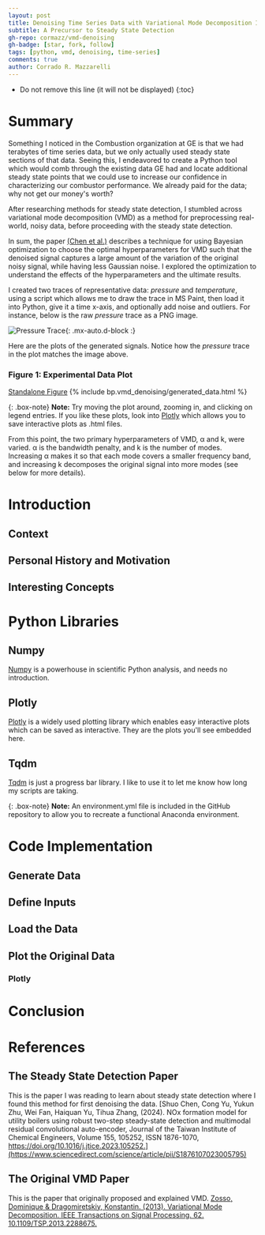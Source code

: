 ```yaml
---
layout: post
title: Denoising Time Series Data with Variational Mode Decomposition In Python
subtitle: A Precursor to Steady State Detection
gh-repo: cormazz/vmd-denoising
gh-badge: [star, fork, follow]
tags: [python, vmd, denoising, time-series]
comments: true
author: Corrado R. Mazzarelli
---
```


* Do not remove this line (it will not be displayed)
{:toc}

# Summary
Something I noticed in the Combustion organization at GE is that we had terabytes of time series data, but we only actually used steady state sections of that data. Seeing this, I endeavored to create a Python tool which would comb through the existing data GE had and locate additional steady state points that we could use to increase our confidence in characterizing our combustor performance. We already paid for the data; why not get our money's worth?

After researching methods for steady state detection, I stumbled across variational mode decomposition (VMD) as a method for preprocessing real-world, noisy data, before proceeding with the steady state detection. 

In sum, the paper [(Chen et al.)](#the-steady-state-detection-paper) describes a technique for using Bayesian optimization to choose the optimal hyperparameters for VMD such that the denoised signal captures a large amount of the variation of the original noisy signal, while having less Gaussian noise. I explored the optimization to understand the effects of the hyperparameters and the ultimate results. 

I created two traces of representative data: _pressure_ and _temperature_, using a script which allows me to draw the trace in MS Paint, then load it into Python, give it a time x-axis, and optionally add noise and outliers. For instance, below is the raw _pressure_ trace as a PNG image. 

![Pressure Trace](https://corradomazzarelli.com/assets/blog_posts/bp.vmd_denoising/paint_drawing_pressure_trace.png){: .mx-auto.d-block :}

Here are the plots of the generated signals. Notice how the _pressure_ trace in the plot matches the image above.

### Figure 1: Experimental Data Plot
[Standalone Figure](https://corradomazzarelli.com/assets/blog_posts/bp.vmd_denoising/generated_data.html)
{% include bp.vmd_denoising/generated_data.html %}

{: .box-note}
**Note:** Try moving the plot around, zooming in, and clicking on legend entries. If you like these plots, look into [Plotly](https://plotly.com/python/) which allows you to save interactive plots as .html files.

From this point, the two primary hyperparameters of VMD, α and k, were varied. α is the bandwidth penalty, and k is the number of modes. Increasing α makes it so that each mode covers a smaller frequency band, and increasing k decomposes the original signal into more modes (see below for more details). 


# Introduction

## Context


## Personal History and Motivation


## Interesting Concepts


# Python Libraries

## Numpy
[Numpy](https://numpy.org/) is a powerhouse in scientific Python analysis, and needs no introduction.

## Plotly
[Plotly](https://plotly.com/python/) is a widely used plotting library which enables easy interactive plots which can be saved as interactive. They are the plots you'll see embedded here.

## Tqdm
[Tqdm](https://tqdm.github.io/) is just a progress bar library. I like to use it to let me know how long my scripts are taking. 

{: .box-note}
**Note:** An environment.yml file is included in the GitHub repository to allow you to recreate a functional Anaconda environment.

# Code Implementation

## Generate Data

## Define Inputs


## Load the Data

## Plot the Original Data

### Plotly


# Conclusion


# References

## The Steady State Detection Paper
This is the paper I was reading to learn about steady state detection where I found this method for first denoising the data. 
[Shuo Chen, Cong Yu, Yukun Zhu, Wei Fan, Haiquan Yu, Tihua Zhang, (2024). NOx formation model for utility boilers using robust two-step steady-state detection and multimodal residual convolutional auto-encoder, Journal of the Taiwan Institute of Chemical Engineers, Volume 155, 105252, ISSN 1876-1070, https://doi.org/10.1016/j.jtice.2023.105252.](https://www.sciencedirect.com/science/article/pii/S1876107023005795)

## The Original VMD Paper
This is the paper that originally proposed and explained VMD. 
[Zosso, Dominique & Dragomiretskiy, Konstantin. (2013). Variational Mode Decomposition. IEEE Transactions on Signal Processing. 62. 10.1109/TSP.2013.2288675.](https://ww3.math.ucla.edu/camreport/cam13-22.pdf)

